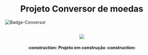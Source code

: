 <h1 align="center"> Projeto Conversor de moedas </h1>

<img>![Badge-Conversor](https://github.com/user-attachments/assets/14880c53-2388-4f3a-bb3f-3c2e6240de59)</img>
<br></br>
<p align="center">
<img loading="lazy" src="http://img.shields.io/static/v1?label=STATUS&message=EM%20DESENVOLVIMENTO&color=GREEN&style=for-the-badge"/>
</p>
<h4 align="center"> 
    :construction:  Projeto em construção  :construction:
</h4>
